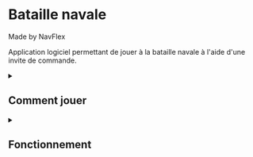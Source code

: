 # Bataille navale
Made by NavFlex

Application logiciel permettant de jouer à la bataille navale à l'aide d'une invite de commande.

<details><summary><h2>Comment jouer</h2></summary>

  <p>La bataille navale se joue à 2 joueurs, chaque joueur positionne ses bateaux sur le plateau de jeu.</p>
  <blockquote>Les navires ne bougeront pas pendant la partie</blockquote>
  <p>Une fois tous les bateaux positionnés le jeu commence en tour par tour. Chaque joueur devra choisir une position où tirer pour atteindre les navires adverses. </p>
  <p>La partie se termine lorsqu'un des joueurs à perdu tout ses bateaux</p>

</details>

<details><summary><h2>Fonctionnement</h2></summary>
  
  <p>Le score des joueurs sera calculé en fonction des bateaux restants et de leurs points de vie.</p>
  


</details>  
